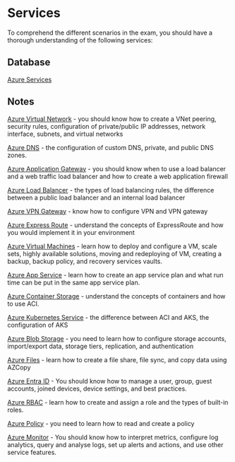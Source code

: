 # Services

To comprehend the different scenarios in the exam, you should have a thorough understanding of the following services:

## Database

[Azure Services](02-services/azure-services.csv)

## Notes

[Azure Virtual Network](02-services/azure-services/01-azure-virtual-network.md) - you should know how to create a VNet peering, security rules, configuration of private/public IP addresses, network interface, subnets, and virtual networks

[Azure DNS](02-services/azure-services/02-azure-dns.md) - the configuration of custom DNS, private, and public DNS zones.

[Azure Application Gateway](02-services/azure-services/03-azure-application-gateway.md) - you should know when to use a load balancer and a web traffic load balancer and how to create a web application firewall

[Azure Load Balancer](02-services/azure-services/04-azure-load-balancer.md) - the types of load balancing rules, the difference between a public load balancer and an internal load balancer

[Azure VPN Gateway](02-services/azure-services/05-azure-vpn-gateway.md) - know how to configure VPN and VPN gateway

[Azure Express Route](02-services/azure-services/06-azure-express-route.md) - understand the concepts of ExpressRoute and how you would implement it in your environment

[Azure Virtual Machines](02-services/azure-services/07-azure-virtual-machines.md) - learn how to deploy and configure a VM, scale sets, highly available solutions, moving and redeploying of VM, creating a backup, backup policy, and recovery services vaults.

[Azure App Service](02-services/azure-services/08-azure-app-service.md) - learn how to create an app service plan and what run time can be put in the same app service plan.

[Azure Container Storage](02-services/azure-services/09-azure-container-storage.md) - understand the concepts of containers and how to use ACI.

[Azure Kubernetes Service](02-services/azure-services/10-azure-kubernetes-service.md) - the difference between ACI and AKS, the configuration of AKS

[Azure Blob Storage](02-services/azure-services/11-azure-blob-storage.md) - you need to learn how to configure storage accounts, import/export data, storage tiers, replication, and authentication

[Azure Files](02-services/azure-services/12-azure-files.md) - learn how to create a file share, file sync, and copy data using AZCopy

[Azure Entra ID](02-services/azure-services/13-azure-entra-id.md) - You should know how to manage a user, group, guest accounts, joined devices, device settings, and best practices.

[Azure RBAC](02-services/azure-services/14-azure-rbac.md) - learn how to create and assign a role and the types of built-in roles.

[Azure Policy](02-services/azure-services/15-azure-policy.md) - you need to learn how to read and create a policy

[Azure Monitor](02-services/azure-services/16-azure-monitor.md) - You should know how to interpret metrics, configure log analytics, query and analyse logs, set up alerts and actions, and use other service features.
